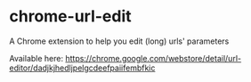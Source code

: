 chrome-url-edit
===============

A Chrome extension to help you edit (long) urls' parameters

Available here: https://chrome.google.com/webstore/detail/url-editor/dadjkjhedljpelgcdeefpaiifembfkic
